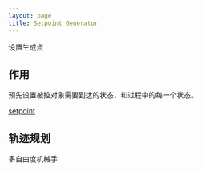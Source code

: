 ```yaml
---
layout: page
title: Setpoint Generator
---
```



设置生成点

## 作用

预先设置被控对象需要到达的状态，和过程中的每一个状态。

[setpoint](https://en.wikipedia.org/wiki/Setpoint_(control_system))

## 轨迹规划

多自由度机械手

